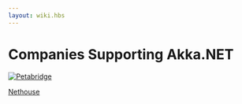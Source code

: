 ```yaml
---
layout: wiki.hbs
---
```


# Companies Supporting Akka.NET

<a href="http://petabridge.com"><img src="http://petabridge.com/images/petabridge_logo.png" alt="Petabridge"></a>

<a href="http://nethouse.se">Nethouse</a>